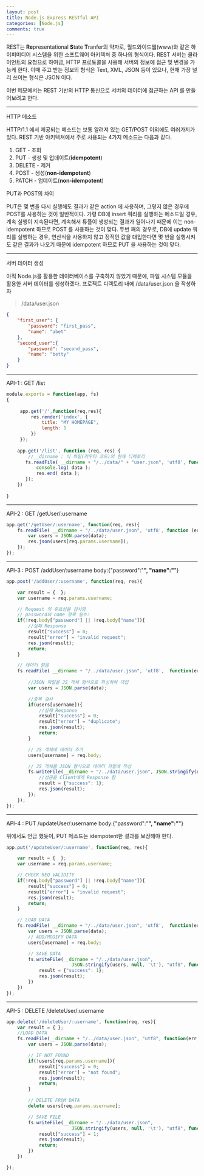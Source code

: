 ```yaml
---
layout: post
title: Node.js Express RESTful API
categories: [Node.js]
comments: true
---
```


REST는 **Re**presentational **S**tate **T**ranfer의 약자로, 월드와이드웹(www)와 같은 하이퍼미디어 시스템을 위한 소프트웨어 아키텍쳐 중 하나의 형식이다. REST 서버는 클라이언트의 요청으로 하여금, HTTP 프로토콜을 사용해 서버의 정보에 접근 및 변경을 가능케 한다.
이때 주고 받는 정보의 형식은 Text, XML, JSON 등이 있으나, 현재 가장 널리 쓰이는 형식은 JSON 이다.

이번 메모에서는 REST 기반의 HTTP 통신으로 서버의 데이터에 접근하는 API 를 만들어보려고 한다.

-------------------

HTTP 메소드

HTTP/1.1 에서 제공되는 메소드는 보통 알려져 있는 GET/POST 이외에도 여러가지가 있다.
REST 기반 아키텍쳐에서 주로 사용되는 4가지 메소드는 다음과 같다.
1. GET - 조회
2. PUT - 생성 및 업데이트(**idempotent**)
3. DELETE - 제거
4. POST - 생성(**non-idempotent**)
5. PATCH - 업데이트(**non-idempotent**)

PUT과 POST의 차이

PUT은 몇 번을 다시 실행해도 결과가 같은 action 에 사용하며, 그렇지 않은 경우에 POST를 사용하는 것이 일반적이다.
가령 DB에 insert 쿼리를 실행하는 메소드일 경우, 계속 실행이 지속된다면, 계속해서 튜플이 생성되는 결과가 일어나기 때문에 이는 non-idempotent 하므로 POST 를 사용하는 것이 맞다.
두번 째의 경우로, DB에 update 쿼리를 실행하는 경우, 연산식을 사용하지 않고 정적인 값을 대입한다면 몇 번을 실행시켜도 같은 결과가 나오기 때문에 idempotent 하므로 PUT 을 사용하는 것이 맞다.

------------------------------------

서버 데이터 생성

아직 Node.js를 활용한 데이터베이스를 구축하지 않았기 때문에, 파일 시스템 모듈을 활용한 서버 데이터를 생성하겠다.
프로젝트 디렉토리 내에 /data/user.json 을 작성하자
>/data/user.json

``` json
{
    "first_user": {
        "password": "first_pass",
        "name": "abet"
    },
    "second_user":{
        "password": "second_pass",
        "name": "betty"
    }
}
```

------------------

API-1 : GET /list

``` javascript
module.exports = function(app, fs)
{
 
     app.get('/',function(req,res){
         res.render('index', {
             title: "MY HOMEPAGE",
             length: 5
         })
     });
 
    app.get('/list', function (req, res) {
        //__dirname : 이 파일(라우터 코드)의 현재 디렉토리
       fs.readFile( __dirname + "/../data/" + "user.json", 'utf8', function (err, data) {
           console.log( data );
           res.end( data );
       });
    })
 
}
```

----------------

API-2 : GET /getUser/:username

``` javascript
app.get('/getUser/:username', function(req, res){
    fs.readFile( __dirname + "/../data/user.json", 'utf8', function (err, data) {
        var users = JSON.parse(data);
        res.json(users[req.params.username]);
    });
});
```

---------------

API-3 : POST /addUser/:username
body:{"password":"____", "name":"____"}

``` javascript
app.post('/addUser/:username', function(req, res){

    var result = {  };
    var username = req.params.username;

    // Request 의 유효성을 검사함
    // password와 name 항목 필수:
    if(!req.body["password"] || !req.body["name"]){
        //실패 Response
        result["success"] = 0;
        result["error"] = "invalid request";
        res.json(result);
        return;
    }

    // 데이터 읽음
    fs.readFile( __dirname + "/../data/user.json", 'utf8',  function(err, data){
        
        //JSON 파일을 JS 객체 형식으로 파싱하여 대입
        var users = JSON.parse(data);

        //중복 검사
        if(users[username]){
            //실패 Response
            result["success"] = 0;
            result["error"] = "duplicate";
            res.json(result);
            return;
        }

        // JS 객체에 데이터 추가
        users[username] = req.body;

        // JS 객체를 JSON 형식으로 데이터 파일에 작성
        fs.writeFile(__dirname + "/../data/user.json", JSON.stringify(users, null, '\t'), "utf8", function(err, data){
            //성공을 Client에게 Response 함
            result = {"success": 1};
            res.json(result);
        });
    });
});
```

--------------

API-4 : PUT /updateUser/:username
body:{"password":"____", "name":"____"}

위에서도 언급 했듯이, PUT 메소드는 idempotent한 결과를 보장해야 한다.

``` javascript
app.put('/updateUser/:username', function(req, res){

    var result = {  };
    var username = req.params.username;

    // CHECK REQ VALIDITY
    if(!req.body["password"] || !req.body["name"]){
        result["success"] = 0;
        result["error"] = "invalid request";
        res.json(result);
        return;
    }

    // LOAD DATA
    fs.readFile( __dirname + "/../data/user.json", 'utf8',  function(err, data){
        var users = JSON.parse(data);
        // ADD/MODIFY DATA
        users[username] = req.body;

        // SAVE DATA
        fs.writeFile(__dirname + "/../data/user.json",
                        JSON.stringify(users, null, '\t'), "utf8", function(err, data){
            result = {"success": 1};
            res.json(result);
        })
    })
});
```

-----------------------

API-5 : DELETE /deleteUser/:username

``` javascript
app.delete('/deleteUser/:username', function(req, res){
    var result = { };
    //LOAD DATA
    fs.readFile(__dirname + "/../data/user.json", "utf8", function(err, data){
        var users = JSON.parse(data);

        // IF NOT FOUND
        if(!users[req.params.username]){
            result["success"] = 0;
            result["error"] = "not found";
            res.json(result);
            return;
        }

        // DELETE FROM DATA
        delete users[req.params.username];

        // SAVE FILE
        fs.writeFile(__dirname + "/../data/user.json",
                        JSON.stringify(users, null, '\t'), "utf8", function(err, data){
            result["success"] = 1;
            res.json(result);
            return;
        })
    })

});
```
